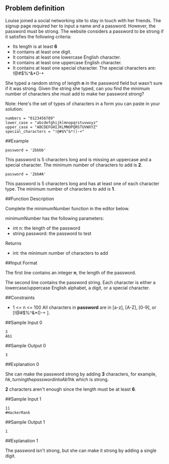 ## Problem definition

Louise joined a social networking site to stay in touch with her friends. The signup page required her to input a name and a password. However, the password must be strong. The website considers a password to be strong if it satisfies the following criteria:

- Its length is at least **6**
- It contains at least one digit.
- It contains at least one lowercase English character.
- It contains at least one uppercase English character.
- It contains at least one special character. The special characters are: !@#$%^&*()-+

She typed a random string of length **n** in the password field but wasn't sure if it was strong. Given the string she typed, can you find the minimum number of characters she must add to make her password strong?

Note: Here's the set of types of characters in a form you can paste in your solution:

```
numbers = "0123456789"
lower_case = "abcdefghijklmnopqrstuvwxyz"
upper_case = "ABCDEFGHIJKLMNOPQRSTUVWXYZ"
special_characters = "!@#$%^&*()-+"
```

##Example

```
password = '2bbbb'
```

This password is 5 characters long and is missing an uppercase and a special character. The minimum number of characters to add is **2**.

```
password = '2bb#A'
```

This password is 5 characters long and has at least one of each character type. The minimum number of characters to add is **1**.

##Function Description

Complete the minimumNumber function in the editor below.

minimumNumber has the following parameters:

- int n: the length of the password
- string password: the password to test

Returns

- int: the minimum number of characters to add

##Input Format

The first line contains an integer **n**, the length of the password.

The second line contains the password string. Each character is either a lowercase/uppercase English alphabet, a digit, or a special character.

##Constraints

- 1 <= n <= 100
All characters in **password** are in [a-z], [A-Z], [0-9], or [!@#$%^&*()-+ ].

##Sample Input 0

```
3
Ab1
```

##Sample Output 0

```
3
```

##Explanation 0

She can make the password strong by adding **3** characters, for example, $hk, turning the password into Ab1$hk which is strong.

**2** characters aren't enough since the length must be at least **6**.

##Sample Input 1

```
11
#HackerRank
```

##Sample Output 1

```
1
```

##Explanation 1

The password isn't strong, but she can make it strong by adding a single digit.
